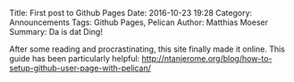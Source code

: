 Title: First post to Github Pages
Date: 2016-10-23 19:28
Category: Announcements
Tags: Github Pages, Pelican
Author: Matthias Moeser
Summary: Da is dat Ding! 

After some reading and procrastinating, this site finally made it online. 
This guide has been particularly helpful: http://ntanjerome.org/blog/how-to-setup-github-user-page-with-pelican/
